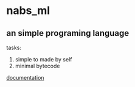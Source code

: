 # nabs_ml
## an simple programing language
tasks:
1. simple to made by self
2. minimal bytecode


[documentation](DOCUMENTATION.md)